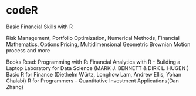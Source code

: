# codeR
Basic Financial Skills with R

Risk Management, Portfolio Optimization, Numerical Methods, Financial Mathematics, Options Pricing, Multidimensional Geometric Brownian Motion process and more

Books Read:
	Programming with R: Financial Analytics with R - Building a Laptop Laboratory for Data Science (MARK J. BENNETT & DIRK L. HUGEN )
						Basic R for Finance (Diethelm Würtz, Longhow Lam, Andrew Ellis, Yohan Chalabi)
						R for Programmers - Quantitative Investment Applications(Dan Zhang) 


